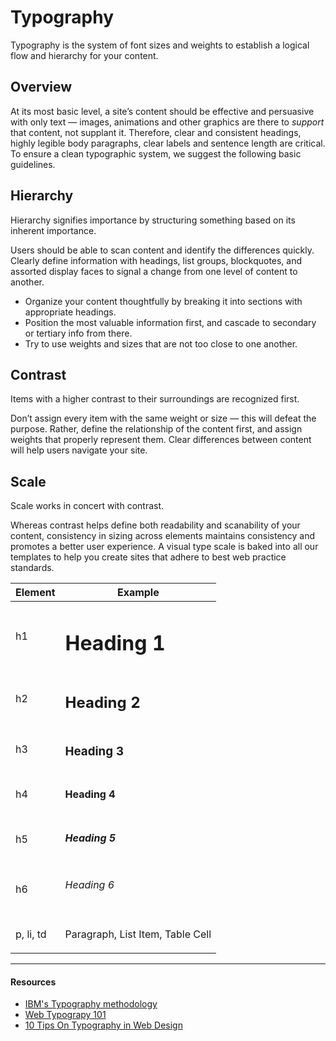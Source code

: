 # Typography

Typography is the system of font sizes and weights to establish a logical flow and hierarchy for your content.

## Overview

At its most basic level, a site’s content should be effective and persuasive with only text &mdash; images, animations and other graphics are there to _support_ that content, not supplant it. Therefore, clear and consistent headings, highly legible body paragraphs, clear labels and sentence length are critical. To ensure a clean typographic system, we suggest the following basic guidelines.

## Hierarchy
 
<p class="fs--lead">Hierarchy signifies importance by structuring something based on its inherent importance.</p>

Users should be able to scan content and identify the differences quickly. Clearly define information with headings, list groups, blockquotes, and assorted display faces to signal a change from one level of content to another. 

+ Organize your content thoughtfully by breaking it into sections with appropriate headings.
+ Position the most valuable information first, and cascade to secondary or tertiary info from there.
+ Try to use weights and sizes that are not too close to one another.

## Contrast

<p class="fs--lead">Items with a higher contrast to their surroundings are recognized first.</p>

Don’t assign every item with the same weight or size &mdash; this will defeat the purpose. Rather, define the relationship of the content first, and assign weights that properly represent them. Clear differences between content will help users navigate your site.

## Scale

<p class="fs--lead">Scale works in concert with contrast.</p>

Whereas contrast helps define both readability and scanability of your content, consistency in sizing across elements maintains consistency and promotes a better user experience. A visual type scale is baked into all our templates to help you create sites that adhere to best web practice standards.

| Element | Example |
| ------- | ------- |
| h1      | <h1>Heading 1</h1> |
| h2      | <h2>Heading 2</h2> |
| h3      | <h3>Heading 3</h3> |
| h4      | <h4>Heading 4</h4> |
| h5      | <h5>Heading 5</h5> |
| h6      | <h6>Heading 6</h6> |
| p, li, td | <p>Paragraph, List Item, Table Cell</p> |

---
#### Resources

+ [IBM's Typography methodology](http://ibm-design-language.mybluemix.net/design/language/experience/visual/typography/)
+ [Web Typograpy 101](https://alistapart.com/article/on-web-typography)
+ [10 Tips On Typography in Web Design](https://uxplanet.org/10-tips-on-typography-in-web-design-13a378f4aa0d)
